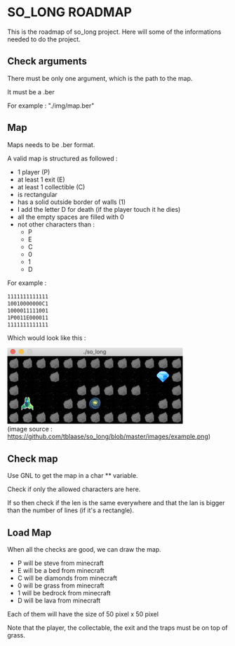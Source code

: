 # SO_LONG ROADMAP
This is the roadmap of so_long project. Here will some of the informations needed to do the project.

## Check arguments
There must be only one argument, which is the path to the map.

It must be a .ber

For example : "./img/map.ber"

## Map
Maps needs to be .ber format.

A valid map is structured as followed :
- 1 player (P)
- at least 1 exit (E)
- at least 1 collectible (C)
- is rectangular
- has a solid outside border of walls (1)
- I add the letter D for death (if the player touch it he dies)
- all the empty spaces are filled with 0
- not other characters than :
	- P
	- E
	- C
	- 0
	- 1
	- D

For example :

	1111111111111
	10010000000C1
	1000011111001
	1P0011E000011
	1111111111111

Which would look like this :

<img src="images/examplemap.png" width="400"/><br>
(image source : https://github.com/tblaase/so_long/blob/master/images/example.png)

## Check map

Use GNL to get the map in a char ** variable.

Check if only the allowed characters are here.

If so then check if the len is the same everywhere and that the lan is bigger than the number of lines (if it's a rectangle).

## Load Map

When all the checks are good, we can draw the map.
- P will be steve from minecraft
- E will be a bed from minecraft
- C will be diamonds from minecraft
- 0 will be grass from minecraft
- 1 will be bedrock from minecraft
- D will be lava from minecraft

Each of them will have the size of 50 pixel x 50 pixel

Note that the player, the collectable, the exit and the traps must be on top of grass.
